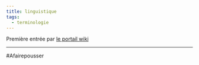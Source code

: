 ```yaml
---
title: linguistique
tags:
  - terminologie
---
```


Première entrée par [le portail wiki](https://fr.wikipedia.org/wiki/Portail:Linguistique)

---
#Afairepousser 